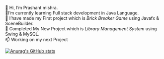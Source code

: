   👋  Hi, I’m Prashant mishra.
<br>🌱I’m currently learning Full stack development in Java Language.
<br>👯 I’have made my First project which is *Brick Breaker Game* using Javafx & SceneBuilder.
<br>👀 Completed My New Project which is *Library Management System* using Swing & MySQL.
<br>📫 Working on my next Project
 

<!---
prashantmishragithub/prashantmishragithub is a ✨ special ✨ repository because its `README.md` (this file) appears on your GitHub profile.
You can click the Preview link to take a look at your changes.
--->
[![Anurag's GitHub stats](https://github-readme-stats.vercel.app/api?username=prashantmishragithub)](https://github.com/anuraghazra/github-readme-stats)
